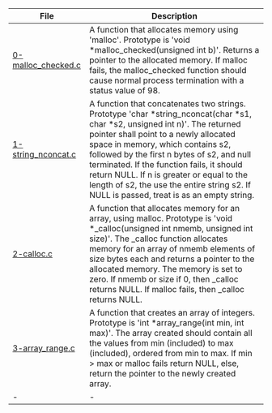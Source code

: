 |File|Description|
|-|-|
|[0-malloc_checked.c](0-malloc_checked.c)|A function that allocates memory using 'malloc'. Prototype is 'void \*malloc_checked(unsigned int b)'. Returns a pointer to the allocated memory. If malloc fails, the malloc_checked function should cause normal process termination with a status value of 98.|
|[1-string_nconcat.c](1-string_nconcat.c)|A function that concatenates two strings. Prototype 'char \*string_nconcat(char \*s1, char \*s2, unsigned int n)'. The returned pointer shall point to a newly allocated space in memory, which contains s2, followed by the first n bytes of s2, and null terminated. If the function fails, it should return NULL. If n is greater or equal to the length of s2, the use the entire string s2. If NULL is passed, treat is as an empty string.|
|[2-calloc.c](2-calloc.c)|A function that allocates memory for an array, using malloc. Prototype is 'void \*\_calloc(unsigned int nmemb, unsigned int size)'. The \_calloc function allocates memory for an array of nmemb elements of size bytes each and returns a pointer to the allocated memory. The memory is set to zero. If nmemb or size if 0, then \_calloc returns NULL. If malloc fails, then \_calloc returns NULL.|
|[3-array_range.c](3-array_range.c)|A function that creates an array of integers. Prototype is 'int \*array_range(int min, int max)'. The array created should contain all the values from min (included) to max (included), ordered from min to max. If min > max or malloc fails return NULL, else, return the pointer to the newly created array.|
|-|-|
